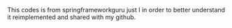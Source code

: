 
This codes is from springframeworkguru just I in order to better understand it reimplemented and shared with my github.
